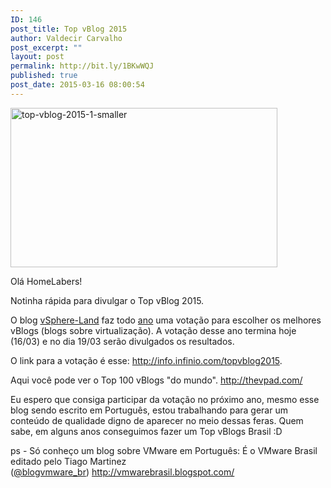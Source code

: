 ```yaml
---
ID: 146
post_title: Top vBlog 2015
author: Valdecir Carvalho
post_excerpt: ""
layout: post
permalink: http://bit.ly/1BKwWQJ
published: true
post_date: 2015-03-16 08:00:54
---
```

<img class="aligncenter size-full wp-image-148" src="http://homelaber.com.br/site/wp-content/uploads/2015/03/top-vblog-2015-1-smaller.jpg" alt="top-vblog-2015-1-smaller" width="427" height="255" />

Olá HomeLabers!

Notinha rápida para divulgar o Top vBlog 2015.

O blog <a title="vsphere-land" href="http://vsphere-land.com/">vSphere-Land</a> faz todo <a href="http://vsphere-land.com/news/history-of-the-top-vblog-part-ii.html">ano</a> uma votação para escolher os melhores vBlogs (blogs sobre virtualização). A votação desse ano termina hoje (16/03) e no dia 19/03 serão divulgados os resultados.

O link para a votação é esse: <a href="http://info.infinio.com/topvblog2015">http://info.infinio.com/topvblog2015</a>.

Aqui você pode ver o Top 100 vBlogs "do mundo". <a href="http://thevpad.com/">http://thevpad.com/</a>

<!--more-->

Eu espero que consiga participar da votação no próximo ano, mesmo esse blog sendo escrito em Português, estou trabalhando para gerar um conteúdo de qualidade digno de aparecer no meio dessas feras. Quem sabe, em alguns anos conseguimos fazer um Top vBlogs Brasil :D

ps - Só conheço um blog sobre VMware em Português: É o VMware Brasil editado pelo Tiago Martinez (<a title="@blogvmware_br" href="https://twitter.com/blogvmware_br">@blogvmware_br</a>) <a href="http://vmwarebrasil.blogspot.com/">http://vmwarebrasil.blogspot.com/</a>